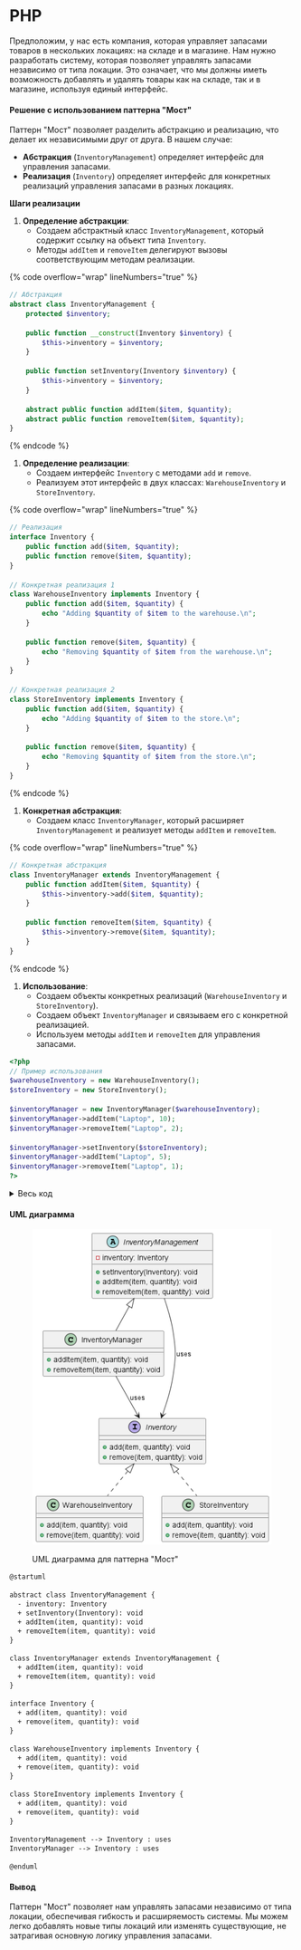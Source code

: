 # PHP

Предположим, у нас есть компания, которая управляет запасами товаров в нескольких локациях: на складе и в магазине. Нам нужно разработать систему, которая позволяет управлять запасами независимо от типа локации. Это означает, что мы должны иметь возможность добавлять и удалять товары как на складе, так и в магазине, используя единый интерфейс.

#### Решение с использованием паттерна "Мост"

Паттерн "Мост" позволяет разделить абстракцию и реализацию, что делает их независимыми друг от друга. В нашем случае:

* **Абстракция** (`InventoryManagement`) определяет интерфейс для управления запасами.
* **Реализация** (`Inventory`) определяет интерфейс для конкретных реализаций управления запасами в разных локациях.

**Шаги реализации**

1. **Определение абстракции**:
   * Создаем абстрактный класс `InventoryManagement`, который содержит ссылку на объект типа `Inventory`.
   * Методы `addItem` и `removeItem` делегируют вызовы соответствующим методам реализации.

{% code overflow="wrap" lineNumbers="true" %}
```php
// Абстракция
abstract class InventoryManagement {
    protected $inventory;

    public function __construct(Inventory $inventory) {
        $this->inventory = $inventory;
    }

    public function setInventory(Inventory $inventory) {
        $this->inventory = $inventory;
    }

    abstract public function addItem($item, $quantity);
    abstract public function removeItem($item, $quantity);
}
```
{% endcode %}

1. **Определение реализации**:
   * Создаем интерфейс `Inventory` с методами `add` и `remove`.
   * Реализуем этот интерфейс в двух классах: `WarehouseInventory` и `StoreInventory`.

{% code overflow="wrap" lineNumbers="true" %}
```php
// Реализация
interface Inventory {
    public function add($item, $quantity);
    public function remove($item, $quantity);
}

// Конкретная реализация 1
class WarehouseInventory implements Inventory {
    public function add($item, $quantity) {
        echo "Adding $quantity of $item to the warehouse.\n";
    }

    public function remove($item, $quantity) {
        echo "Removing $quantity of $item from the warehouse.\n";
    }
}

// Конкретная реализация 2
class StoreInventory implements Inventory {
    public function add($item, $quantity) {
        echo "Adding $quantity of $item to the store.\n";
    }

    public function remove($item, $quantity) {
        echo "Removing $quantity of $item from the store.\n";
    }
}
```
{% endcode %}

1. **Конкретная абстракция**:
   * Создаем класс `InventoryManager`, который расширяет `InventoryManagement` и реализует методы `addItem` и `removeItem`.

{% code overflow="wrap" lineNumbers="true" %}
```php
// Конкретная абстракция
class InventoryManager extends InventoryManagement {
    public function addItem($item, $quantity) {
        $this->inventory->add($item, $quantity);
    }

    public function removeItem($item, $quantity) {
        $this->inventory->remove($item, $quantity);
    }
}
```
{% endcode %}

1. **Использование**:
   * Создаем объекты конкретных реализаций (`WarehouseInventory` и `StoreInventory`).
   * Создаем объект `InventoryManager` и связываем его с конкретной реализацией.
   * Используем методы `addItem` и `removeItem` для управления запасами.

```php
<?php
// Пример использования
$warehouseInventory = new WarehouseInventory();
$storeInventory = new StoreInventory();

$inventoryManager = new InventoryManager($warehouseInventory);
$inventoryManager->addItem("Laptop", 10);
$inventoryManager->removeItem("Laptop", 2);

$inventoryManager->setInventory($storeInventory);
$inventoryManager->addItem("Laptop", 5);
$inventoryManager->removeItem("Laptop", 1);
?>
```

<details>

<summary>Весь код</summary>

```php
<?php

// Абстракция
abstract class InventoryManagement {
    protected $inventory;

    public function __construct(Inventory $inventory) {
        $this->inventory = $inventory;
    }

    public function setInventory(Inventory $inventory) {
        $this->inventory = $inventory;
    }

    abstract public function addItem($item, $quantity);
    abstract public function removeItem($item, $quantity);
}

// Реализация
interface Inventory {
    public function add($item, $quantity);
    public function remove($item, $quantity);
}

// Конкретная реализация 1
class WarehouseInventory implements Inventory {
    public function add($item, $quantity) {
        echo "Adding $quantity of $item to the warehouse.\n";
    }

    public function remove($item, $quantity) {
        echo "Removing $quantity of $item from the warehouse.\n";
    }
}

// Конкретная реализация 2
class StoreInventory implements Inventory {
    public function add($item, $quantity) {
        echo "Adding $quantity of $item to the store.\n";
    }

    public function remove($item, $quantity) {
        echo "Removing $quantity of $item from the store.\n";
    }
}

// Конкретная абстракция
class InventoryManager extends InventoryManagement {
    public function addItem($item, $quantity) {
        $this->inventory->add($item, $quantity);
    }

    public function removeItem($item, $quantity) {
        $this->inventory->remove($item, $quantity);
    }
}

// Пример использования
$warehouseInventory = new WarehouseInventory();
$storeInventory = new StoreInventory();

$inventoryManager = new InventoryManager($warehouseInventory);
$inventoryManager->addItem("Laptop", 10);
$inventoryManager->removeItem("Laptop", 2);

$inventoryManager->setInventory($storeInventory);
$inventoryManager->addItem("Laptop", 5);
$inventoryManager->removeItem("Laptop", 1);
?>
```

</details>

#### UML диаграмма

<figure><img src="../../../../../.gitbook/assets/image (1) (1) (1) (1) (1) (1) (1) (1) (1) (1) (1) (1) (1) (1) (1) (1) (1) (1) (1) (1) (1).png" alt=""><figcaption><p>UML диаграмма для паттерна "Мост"</p></figcaption></figure>

```plant-uml
@startuml

abstract class InventoryManagement {
  - inventory: Inventory
  + setInventory(Inventory): void
  + addItem(item, quantity): void
  + removeItem(item, quantity): void
}

class InventoryManager extends InventoryManagement {
  + addItem(item, quantity): void
  + removeItem(item, quantity): void
}

interface Inventory {
  + add(item, quantity): void
  + remove(item, quantity): void
}

class WarehouseInventory implements Inventory {
  + add(item, quantity): void
  + remove(item, quantity): void
}

class StoreInventory implements Inventory {
  + add(item, quantity): void
  + remove(item, quantity): void
}

InventoryManagement --> Inventory : uses
InventoryManager --> Inventory : uses

@enduml
```

#### Вывод

Паттерн "Мост" позволяет нам управлять запасами независимо от типа локации, обеспечивая гибкость и расширяемость системы. Мы можем легко добавлять новые типы локаций или изменять существующие, не затрагивая основную логику управления запасами.
